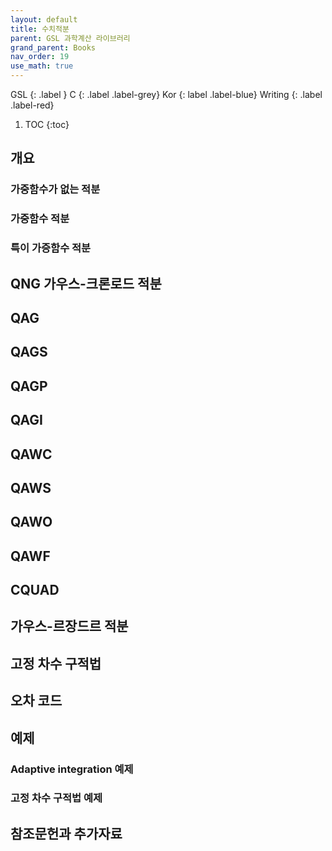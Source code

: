 ```yaml
---
layout: default
title: 수치적분
parent: GSL 과학계산 라이브러리
grand_parent: Books
nav_order: 19
use_math: true
---
```


GSL
{: .label }
C
{: .label .label-grey}
Kor
{: label .label-blue}
Writing
{: .label .label-red}

1. TOC
{:toc}


## 개요

### 가중함수가 없는 적분

### 가중함수 적분

### 특이 가증함수 적분

## QNG 가우스-크론로드 적분

## QAG

## QAGS
## QAGP
## QAGI
## QAWC
## QAWS
## QAWO
## QAWF
## CQUAD

## 가우스-르장드르 적분
## 고정 차수 구적법
## 오차 코드
## 예제
### Adaptive integration 예제
### 고정 차수 구적법 예제

## 참조문헌과 추가자료